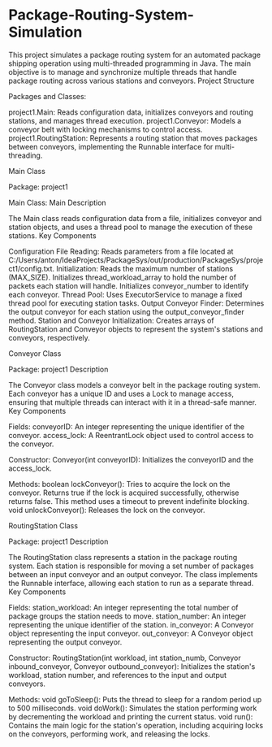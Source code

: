 # Package-Routing-System-Simulation
This project simulates a package routing system for an automated package shipping operation using multi-threaded programming in Java. The main objective is to manage and synchronize multiple threads that handle package routing across various stations and conveyors.
Project Structure

Packages and Classes:

project1.Main: Reads configuration data, initializes conveyors and routing stations, and manages thread execution.
project1.Conveyor: Models a conveyor belt with locking mechanisms to control access.
project1.RoutingStation: Represents a routing station that moves packages between conveyors, implementing the Runnable interface for multi-threading.

Main Class

Package: project1

Main Class: Main
Description

The Main class reads configuration data from a file, initializes conveyor and station objects, and uses a thread pool to manage the execution of these stations.
Key Components

Configuration File Reading: Reads parameters from a file located at C:/Users/anton/IdeaProjects/PackageSys/out/production/PackageSys/project1/config.txt.
Initialization:
    Reads the maximum number of stations (MAX_SIZE).
    Initializes thread_workload_array to hold the number of packets each station will handle.
    Initializes conveyor_number to identify each conveyor.
Thread Pool: Uses ExecutorService to manage a fixed thread pool for executing station tasks.
Output Conveyor Finder: Determines the output conveyor for each station using the output_conveyor_finder method.
Station and Conveyor Initialization: Creates arrays of RoutingStation and Conveyor objects to represent the system's stations and conveyors, respectively.

Conveyor Class

Package: project1
Description

The Conveyor class models a conveyor belt in the package routing system. Each conveyor has a unique ID and uses a Lock to manage access, ensuring that multiple threads can interact with it in a thread-safe manner.
Key Components

Fields:
    conveyorID: An integer representing the unique identifier of the conveyor.
    access_lock: A ReentrantLock object used to control access to the conveyor.

Constructor:
    Conveyor(int conveyorID): Initializes the conveyorID and the access_lock.

Methods:
    boolean lockConveyor(): Tries to acquire the lock on the conveyor. Returns true if the lock is acquired successfully, otherwise returns false. This method uses a timeout to prevent indefinite blocking.
    void unlockConveyor(): Releases the lock on the conveyor.

RoutingStation Class

Package: project1
Description

The RoutingStation class represents a station in the package routing system. Each station is responsible for moving a set number of packages between an input conveyor and an output conveyor. The class implements the Runnable interface, allowing each station to run as a separate thread.
Key Components

Fields:
    station_workload: An integer representing the total number of package groups the station needs to move.
    station_number: An integer representing the unique identifier of the station.
    in_conveyor: A Conveyor object representing the input conveyor.
    out_conveyor: A Conveyor object representing the output conveyor.

Constructor:
    RoutingStation(int workload, int station_numb, Conveyor inbound_conveyor, Conveyor outbound_conveyor): Initializes the station's workload, station number, and references to the input and output conveyors.

Methods:
    void goToSleep(): Puts the thread to sleep for a random period up to 500 milliseconds.
    void doWork(): Simulates the station performing work by decrementing the workload and printing the current status.
    void run(): Contains the main logic for the station's operation, including acquiring locks on the conveyors, performing work, and releasing the locks.
